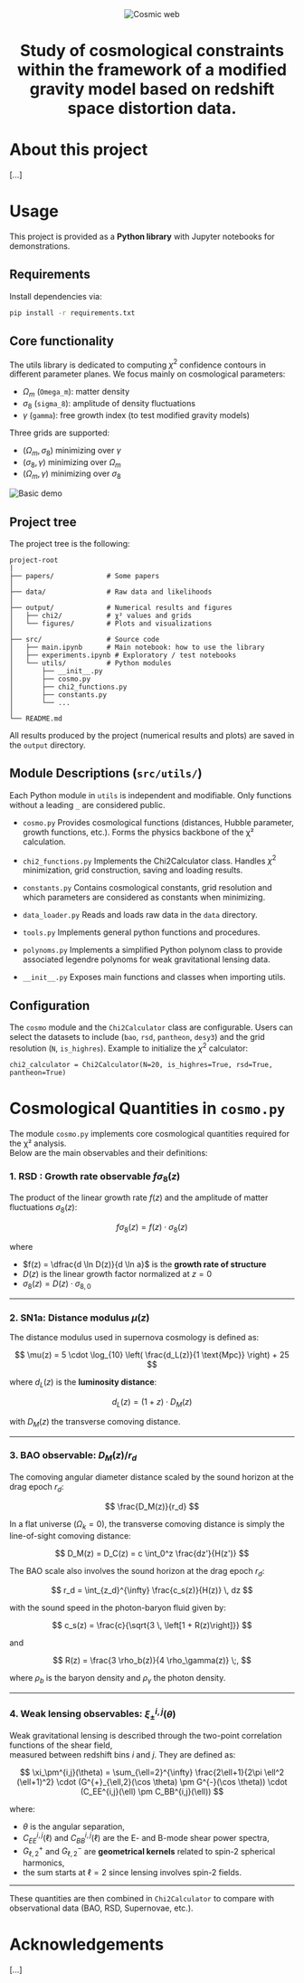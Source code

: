 <div align="center">
  <img src="https://github.com/VicVEVO/Stage-irap/blob/9d639b217359ae3f725d927e8a783f649d413f8a/images/CosmicWeb.jpg" alt="Cosmic web"  />

# Study of cosmological constraints within the framework of a modified gravity model based on redshift space distortion data.
</div>

# About this project

[...]

# Usage

This project is provided as a **Python library** with Jupyter notebooks for demonstrations.

## Requirements

Install dependencies via:

```bash
pip install -r requirements.txt
```

## Core functionality

The utils library is dedicated to computing $\chi^2$ confidence contours in different parameter planes.
We focus mainly on cosmological parameters:

- $\Omega_m$ (`Omega_m`): matter density
- $\sigma_8$ (`sigma_8`): amplitude of density fluctuations
- $\gamma$ (`gamma`): free growth index (to test modified gravity models)

Three grids are supported:

- $(\Omega_m, \sigma_8)$ minimizing over $\gamma$
- $(\sigma_8, \gamma)$ minimizing over $\Omega_m$
- $(\Omega_m, \gamma)$ minimizing over $\sigma_8$

![Basic demo](https://github.com/VicVEVO/Stage-irap/blob/9d639b217359ae3f725d927e8a783f649d413f8a/programs/output/figures/comparison/3-comparison2.png)

## Project tree
The project tree is the following:

    project-root
    |
    ├── papers/             # Some papers
    │
    ├── data/               # Raw data and likelihoods
    │
    ├── output/             # Numerical results and figures
    │   ├── chi2/           # χ² values and grids
    │   └── figures/        # Plots and visualizations
    │
    ├── src/                # Source code
    │   ├── main.ipynb      # Main notebook: how to use the library
    │   ├── experiments.ipynb # Exploratory / test notebooks
    │   └── utils/          # Python modules
    │       ├── __init__.py
    │       ├── cosmo.py
    │       ├── chi2_functions.py
    │       ├── constants.py
    │       └── ...
    │
    └── README.md

All results produced by the project (numerical results and plots) are saved in the `output` directory.

## Module Descriptions (`src/utils/`)

Each Python module in `utils` is independent and modifiable.
Only functions without a leading `_` are considered public.

- `cosmo.py`
    Provides cosmological functions (distances, Hubble parameter, growth functions, etc.).
    Forms the physics backbone of the χ² calculation.

- `chi2_functions.py`
    Implements the Chi2Calculator class.
    Handles $\chi^2$ minimization, grid construction, saving and loading results.

- `constants.py`
    Contains cosmological constants, grid resolution and which parameters are considered as constants when minimizing.

- `data_loader.py`
    Reads and loads raw data in the `data` directory.

- `tools.py`
    Implements general python functions and procedures. 

- `polynoms.py`
    Implements a simplified Python polynom class to provide associated legendre polynoms for weak gravitational lensing data. 

- `__init__.py`
    Exposes main functions and classes when importing utils.

## Configuration
The `cosmo` module and the `Chi2Calculator` class are configurable.
Users can select the datasets to include (`bao`, `rsd`, `pantheon`, `desy3`) and the grid resolution (`N`, `is_highres`).
Example to initialize the $\chi^2$ calculator:

    chi2_calculator = Chi2Calculator(N=20, is_highres=True, rsd=True, pantheon=True)

# Cosmological Quantities in `cosmo.py`
The module `cosmo.py` implements core cosmological quantities required for the χ² analysis.  
Below are the main observables and their definitions:

### 1. RSD : Growth rate observable $f\sigma_8(z)$

The product of the linear growth rate $f(z)$ and the amplitude of matter fluctuations $\sigma_8(z)$:

$$
f\sigma_8(z) = f(z) \cdot \sigma_8(z)
$$

where

- $f(z) = \dfrac{d \ln D(z)}{d \ln a}$ is the **growth rate of structure**  
- $D(z)$ is the linear growth factor normalized at $z=0$  
- $\sigma_8(z) = D(z) \cdot \sigma_{8,0}$  

---

### 2. SN1a: Distance modulus $\mu(z)$

The distance modulus used in supernova cosmology is defined as:

$$
\mu(z) = 5 \cdot \log_{10} \left( \frac{d_L(z)}{1 \text{Mpc}} \right) + 25
$$

where $d_L(z)$ is the **luminosity distance**:

$$
d_L(z) = (1+z) \cdot D_M(z)
$$

with $D_M(z)$ the transverse comoving distance.

---

### 3. BAO observable: $D_M(z)/r_d$

The comoving angular diameter distance scaled by the sound horizon at the drag epoch $r_d$:

$$
\frac{D_M(z)}{r_d}
$$

In a flat universe ($\Omega_k = 0$), the transverse comoving distance is simply the line-of-sight comoving distance:

$$
D_M(z) = D_C(z) = c \int_0^z \frac{dz'}{H(z')}
$$

The BAO scale also involves the sound horizon at the drag epoch $r_d$:

$$
r_d = \int_{z_d}^{\infty} \frac{c_s(z)}{H(z)} \, dz
$$

with the sound speed in the photon-baryon fluid given by:

$$
c_s(z) = \frac{c}{\sqrt{3 \, \left[1 + R(z)\right]}}
$$

and

$$
R(z) = \frac{3 \rho_b(z)}{4 \rho_\gamma(z)} \;,
$$

where $\rho_b$ is the baryon density and $\rho_\gamma$ the photon density.

---

### 4. Weak lensing observables: $\xi_\pm^{i,j}(\theta)$

Weak gravitational lensing is described through the two-point correlation functions of the shear field,  
measured between redshift bins $i$ and $j$. They are defined as:

$$
\xi_\pm^{i,j}(\theta) = 
\sum_{\ell=2}^{\infty} \frac{2\ell+1}{2\pi \ell^2 (\ell+1)^2} \cdot (G^{+}_{\ell,2}(\cos \theta) \pm G^{-}(\cos \theta)) \cdot (C_EE^{i,j}(\ell) \pm C_BB^{i,j}(\ell))
$$

where:

- $\theta$ is the angular separation,
- $C_{EE}^{i,j}(\ell)$ and $C_{BB}^{i,j}(\ell)$ are the E- and B-mode shear power spectra,  
- $G_{\ell,2}^{+}$ and $G_{\ell,2}^{-}$ are **geometrical kernels** related to spin-2 spherical harmonics,
- the sum starts at $\ell = 2$ since lensing involves spin-2 fields.

---

These quantities are then combined in `Chi2Calculator` to compare with observational data (BAO, RSD, Supernovae, etc.).

# Acknowledgements

[...]
